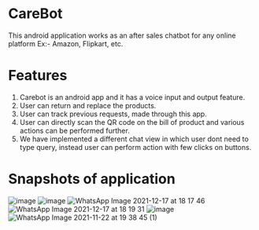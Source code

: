 # CareBot
This android application works as an after sales chatbot for any online platform Ex:- Amazon, Flipkart, etc.

# Features

1. Carebot is an android app and it has a voice input and output feature. 
2. User can return and replace the products.
3. User can track previous requests, made through this app.
4. User can directly scan the QR code on the bill of product and various actions can be performed further.
5. We have implemented a different chat view in which user dont need to type query, instead user can perform action with few clicks on buttons.

# Snapshots of application

![image](https://user-images.githubusercontent.com/71931532/146546638-2befb38c-a6f0-4b7d-b79b-f1e9300e2fff.png)
![image](https://user-images.githubusercontent.com/71931532/146546663-d61a9fe2-cc3a-4e33-a6d7-ef4dc509c89e.png)
![WhatsApp Image 2021-12-17 at 18 17 46](https://user-images.githubusercontent.com/71931532/146547251-ca17f321-edfe-4d07-a29b-2504ac8f5b26.jpeg)
![WhatsApp Image 2021-12-17 at 18 19 31](https://user-images.githubusercontent.com/71931532/146547284-f1a87a5d-0bb7-41bd-ae37-44c2676faab6.jpeg)
![image](https://user-images.githubusercontent.com/71931532/146547354-05ff341d-0df0-438a-8143-b3be74242dc2.png)
![WhatsApp Image 2021-11-22 at 19 38 45 (1)](https://user-images.githubusercontent.com/71931532/146547563-d10b54e9-29af-4db2-bdb7-3a382bfff8ce.jpeg)




